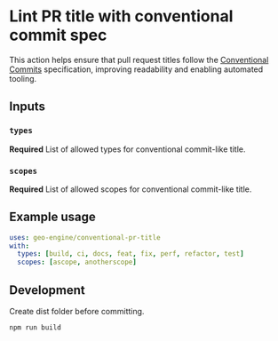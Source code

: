 # Lint PR title with conventional commit spec

This action helps ensure that pull request titles follow the [Conventional Commits](https://www.conventionalcommits.org/) specification, improving readability and enabling automated tooling.

## Inputs

### `types`

**Required** List of allowed types for conventional commit-like title.

### `scopes`

**Required** List of allowed scopes for conventional commit-like title.

## Example usage

```yaml
uses: geo-engine/conventional-pr-title
with:
  types: [build, ci, docs, feat, fix, perf, refactor, test]
  scopes: [ascope, anotherscope]
```

## Development

Create dist folder before committing.

```sh
npm run build
```
